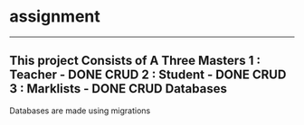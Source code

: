 # assignment
---------------
This project Consists of A Three Masters
1 : Teacher - DONE CRUD
2 : Student - DONE CRUD
3 : Marklists - DONE CRUD
Databases
-----------
Databases are made using migrations
